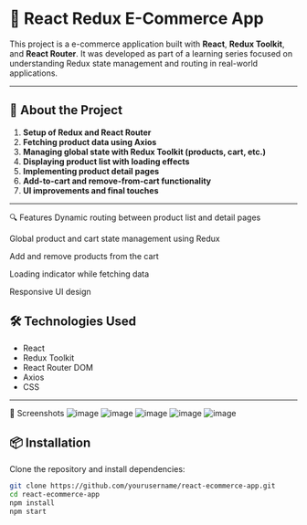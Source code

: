 # 🛒 React Redux E-Commerce App

This project is a  e-commerce application built with **React**, **Redux Toolkit**, and **React Router**. It was developed as part of a learning series focused on understanding Redux state management and routing in real-world applications.

---

## 🚀 About the Project


1. **Setup of Redux and React Router**
2. **Fetching product data using Axios**
3. **Managing global state with Redux Toolkit (products, cart, etc.)**
4. **Displaying product list with loading effects**
5. **Implementing product detail pages**
6. **Add-to-cart and remove-from-cart functionality**
7. **UI improvements and final touches**



---
🔍 Features
Dynamic routing between product list and detail pages

Global product and cart state management using Redux

Add and remove products from the cart

Loading indicator while fetching data

Responsive UI design


## 🛠️ Technologies Used

- React  
- Redux Toolkit  
- React Router DOM  
- Axios  
- CSS 

---
📸 Screenshots
![image](https://github.com/user-attachments/assets/8676e9e2-2286-49a2-8ceb-2187f276a81f)
![image](https://github.com/user-attachments/assets/a732bbca-87b3-40ca-836a-04960bb8e8d0)
![image](https://github.com/user-attachments/assets/9f43faf9-5b66-4cb6-ab84-8532e0f6720d)
![image](https://github.com/user-attachments/assets/75fe0f11-4c9b-44f9-918d-3f713d29df30)
![image](https://github.com/user-attachments/assets/a393a59c-ae65-4139-9755-e55039548912)








## 📦 Installation

Clone the repository and install dependencies:

```bash
git clone https://github.com/yourusername/react-ecommerce-app.git
cd react-ecommerce-app
npm install
npm start
